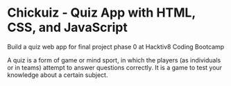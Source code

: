 # Chickuiz - Quiz App with HTML, CSS, and JavaScript

Build a quiz web app for final project phase 0 at Hacktiv8 Coding Bootcamp

A quiz is a form of game or mind sport, in which the players (as individuals or in teams) attempt to answer questions correctly. It is a game to test your knowledge about a certain subject.

